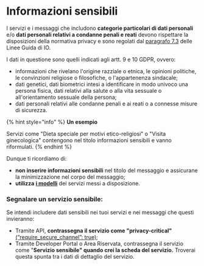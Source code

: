 # Informazioni sensibili

I servizi e i messaggi che includono **categorie particolari di dati personali** e/o **dati personali relativi a condanne penali e reati** devono rispettare la disposizioni della normativa privacy e sono regolati dal [paragrafo 7.3](https://trasparenza.agid.gov.it/moduli/downloadFile.php?file=oggetto\_allegati/213121604430O\_\_OLG+Punto+accesso+telematico+servizi+PA\_3.11.2021.pdf) delle Linee Guida di IO.

I dati in questione sono quelli indicati agli artt. 9 e 10 GDPR, ovvero:&#x20;

* informazioni che rivelano l'origine razziale o etnica, le opinioni politiche, le convinzioni religiose o filosofiche, o l'appartenenza sindacale;
* dati genetici, dati biometrici intesi a identificare in modo univoco una persona fisica, dati relativi alla salute o alla vita sessuale o all'orientamento sessuale della persona;
* dati personali relativi alle condanne penali e ai reati o a connesse misure di sicurezza.

{% hint style="info" %}
**Un esempio**

Servizi come "Dieta speciale per motivi etico-religiosi" o "Visita ginecologica" contengono nel titolo informazioni sensibili e vanno riformulati.
{% endhint %}

Dunque ti ricordiamo di:

* **non inserire informazioni sensibili** nel titolo del messaggio e assicurane la minimizzazione nel corpo del messaggio;
* **utilizza** [**i modelli**](../catalogo-dei-servizi-e-modelli/i-modelli-dei-servizi-piu-frequenti/) dei servizi messi a disposizione.

### Segnalare un servizio sensibile:&#x20;

Se intendi includere dati sensibili nei tuoi servizi e nei messaggi che questi invieranno:

* Tramite API, **contrassegna il servizio come "privacy-critical"** [(“require\_secure\_channel”: true)](https://app.gitbook.com/s/mzwjFv2XaE1mjbz7I8gt/api/api-servizi/create-service);
* Tramite Developer Portal o Area Riservata, contrassegna il servizio come "**Servizio sensibile" quando crei la scheda del servizio.** Troverai questa spunta tra i dati di dettaglio del servizio.
